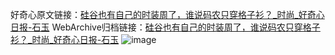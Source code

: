 好奇心原文链接：[硅谷也有自己的时装周了，谁说码农只穿格子衫？_时尚_好奇心日报-石玉](https://www.qdaily.com/articles/9348.html)
WebArchive归档链接：[硅谷也有自己的时装周了，谁说码农只穿格子衫？_时尚_好奇心日报-石玉](http://web.archive.org/web/20190623154132/https://www.qdaily.com/articles/9348.html)
![image](http://ww3.sinaimg.cn/large/007d5XDply1g3vf2xh5dsj30u02wo4qp)